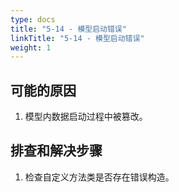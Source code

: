 ```yaml
---
type: docs
title: "5-14 - 模型启动错误"
linkTitle: "5-14 - 模型启动错误"
weight: 1
---
```


## 可能的原因

1. 模型内数据启动过程中被篡改。

## 排查和解决步骤

1. 检查自定义方法类是否存在错误构造。

<p style="margin-top: 3rem;"> </p>